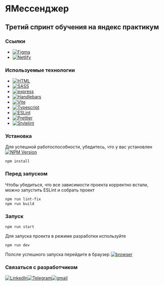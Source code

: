 # ЯМессенджер

## Третий спринт обучения на яндекс практикум

### Ссылки

- [![Figma][figma-logo]][figma]
- [![Netlify][netlify-logo]][netlify]

### Используемые технологии

- [![HTML][html-logo]][html]
- [![SASS][sass-logo]][sass]
- [![express][express-logo]][express]
- [![Handlebars][handlebars-logo]][handlebars]
- [![Vite][vite-logo]][vite]
- [![Typescript][typescript-logo]][typescript]
- [![ESLint][eslint-logo]][eslint]
- [![Prettier][prettier-logo]][prettier]
- [![Stylelint][stylelint-logo]][stylelint]

### Установка

Для успешной работоспособности, убедитесь, что у вас установлен [![NPM Version][npm-logo]][npm]

```console
npm install
```

### Перед запуском

Чтобы убедиться, что все зависимости проекта корректно встали, можно запустить ESLint и собрать проект

```bash
npm run lint-fix
npm run build
```

### Запуск

```console
npm run start
```

Для запуска проекта в режиме разработки используйте

```console
npm run dev
```

Полсле успешного запуска перейдите в браузер [![browser][browser-logo]][browser]

### Связаться с разработчиком

[![LinkedIn][linkedin-logo]][linkedin][![Telegram][telegram-logo]][telegram][![gmail][gmail-logo]][gmail]

[figma]: https://www.figma.com/file/8LCU6aCyyaQ676QLNFKRh7/yandex_sprint_1?type=design&node-id=0%3A1&mode=design&t=KGAVlHPT6NOzsHbD-1
[figma-logo]: https://img.shields.io/badge/figma-%23F24E1E.svg?style=for-the-badge&logo=figma&logoColor=black
[netlify]: https://655e596e1c57176df88dea3a--jolly-alpaca-a2867e.netlify.app
[netlify-logo]: https://img.shields.io/badge/netlify-%23000000.svg?style=for-the-badge&logo=netlify&logoColor=#00C7B7
[handlebars]: https://handlebarsjs.com/
[handlebars-logo]: https://img.shields.io/badge/Handlebars-23272f?style=for-the-badge&logo=handlebarsdotjs
[vite]: https://vitejs.dev/
[vite-logo]: https://img.shields.io/badge/Vite-23272f?style=for-the-badge&logo=vite
[typescript]: https://www.typescriptlang.org
[typescript-logo]: https://img.shields.io/badge/TypeScript-007ACC?style=for-the-badge&logo=typescript&logoColor=white
[html]: https://ru.wikipedia.org/wiki/HTML
[html-logo]: https://img.shields.io/badge/html5-%23E34F26.svg?style=for-the-badge&logo=html5&logoColor=white
[sass]: https://sass-lang.com
[sass-logo]: https://img.shields.io/badge/SASS-hotpink.svg?style=for-the-badge&logo=SASS&logoColor=white
[express]: https://expressjs.com
[express-logo]: https://img.shields.io/badge/express.js-%23404d59.svg?style=for-the-badge&logo=express&logoColor=%2361DAFB
[nodejs]: https://nodejs.org/en
[nodejs-logo]: https://img.shields.io/badge/Node.js-43853D?style=for-the-badge&logo=node.js&logoColor=white
[linkedin]: https://www.linkedin.com/in/vitaliy-kamenchshikov-7826841a1/
[linkedin-logo]: https://img.shields.io/badge/LinkedIn-0077B5?style=for-the-badge&logo=linkedin&logoColor=white
[telegram]: https://t.me/V0L40K_21
[telegram-logo]: https://img.shields.io/badge/Telegram-2CA5E0?style=for-the-badge&logo=telegram&logoColor=white
[gmail]: mailto:vol4ok94@gmail.com
[gmail-logo]: https://img.shields.io/badge/Gmail-D14836?style=for-the-badge&logo=gmail&logoColor=white
[npm]: https://nodejs.org/
[npm-logo]: https://badgen.net/npm/v/node/18.18.2
[browser]: http://localhost:3000
[browser-logo]: https://img.shields.io/badge/Safari-FF1B2D?style=for-the-badge&logo=Safari&logoColor=white
[eslint]: https://eslint.org
[eslint-logo]: https://img.shields.io/badge/eslint-3A33D1?style=for-the-badge&logo=eslint&logoColor=white
[prettier]: https://prettier.io
[prettier-logo]: https://img.shields.io/badge/prettier-1A2C34?style=for-the-badge&logo=prettier&logoColor=F7BA3E
[stylelint]: https://stylelint.io
[stylelint-logo]: https://img.shields.io/badge/stylelint-000?style=for-the-badge&logo=stylelint&logoColor=white
